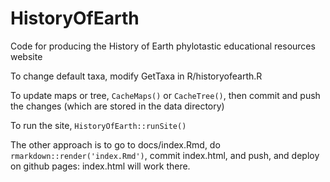 # HistoryOfEarth
Code for producing the History of Earth phylotastic educational resources website

To change default taxa, modify GetTaxa in R/historyofearth.R

To update maps or tree, `CacheMaps()` or `CacheTree()`, then commit and push the changes (which are stored in the data directory)

To run the site, `HistoryOfEarth::runSite()`

The other approach is to go to docs/index.Rmd, do `rmarkdown::render('index.Rmd')`, commit index.html, and push, and deploy on github pages: index.html will work there.
